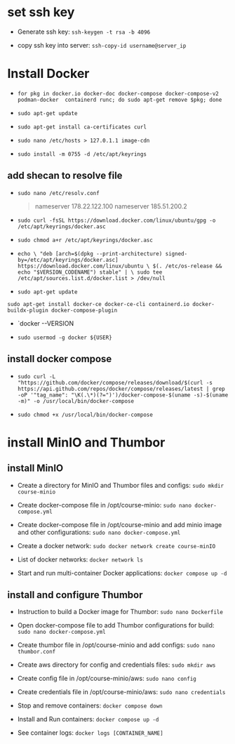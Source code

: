 # set ssh key

- Generate ssh key: `ssh-keygen -t rsa -b 4096`

- copy ssh key into server: `ssh-copy-id username@server_ip`

# Install Docker

- `for pkg in docker.io docker-doc docker-compose docker-compose-v2 podman-docker  containerd runc; do sudo apt-get remove $pkg; done`

- `sudo apt-get update`

- `sudo apt-get install ca-certificates curl`

- `sudo nano /etc/hosts > 127.0.1.1 image-cdn`

- `sudo install -m 0755 -d /etc/apt/keyrings`

## add shecan to resolve file

- `sudo nano /etc/resolv.conf`

  > nameserver 178.22.122.100
  > nameserver 185.51.200.2

- `sudo curl -fsSL https://download.docker.com/linux/ubuntu/gpg -o /etc/apt/keyrings/docker.asc`

- `sudo chmod a+r /etc/apt/keyrings/docker.asc`

- `echo \
"deb [arch=$(dpkg --print-architecture) signed-by=/etc/apt/keyrings/docker.asc] https://download.docker.com/linux/ubuntu \
$(. /etc/os-release && echo "$VERSION_CODENAME") stable" | \
sudo tee /etc/apt/sources.list.d/docker.list > /dev/null`

- `sudo apt-get update`

`sudo apt-get install docker-ce docker-ce-cli containerd.io docker-buildx-plugin docker-compose-plugin`

- `docker --VERSION

- `sudo usermod -g docker ${USER}`

## install docker compose

- `sudo curl -L "https://github.com/docker/compose/releases/download/$(curl -s https://api.github.com/repos/docker/compose/releases/latest | grep -oP '"tag_name": "\K(.\*)(?=")')/docker-compose-$(uname -s)-$(uname -m)" -o /usr/local/bin/docker-compose`

- `sudo chmod +x /usr/local/bin/docker-compose`

# install MinIO and Thumbor

## install MinIO

- Create a directory for MinIO and Thumbor files and configs: `sudo mkdir course-minio`

- Create docker-compose file in /opt/course-minio: `sudo nano docker-compose.yml`

- Create docker-compose file in /opt/course-minio and add minio image and other configurations: `sudo nano docker-compose.yml`

- Create a docker network: `sudo docker network create course-minIO`

- List of docker networks: `docker network ls`

- Start and run multi-container Docker applications: `docker compose up -d`

## install and configure Thumbor

- Instruction to build a Docker image for Thumbor: `sudo nano Dockerfile`

- Open docker-compose file to add Thumbor configurations for build: `sudo nano docker-compose.yml`

- Create thumbor file in /opt/course-minio and add configs: `sudo nano thumbor.conf`

- Create aws directory for config and credentials files: `sudo mkdir aws`

- Create config file in /opt/course-minio/aws: `sudo nano config`

- Create credentials file in /opt/course-minio/aws: `sudo nano credentials`

- Stop and remove containers: `docker compose down`

- Install and Run containers: `docker compose up -d`

- See container logs: `docker logs [CONTAINER_NAME]`

